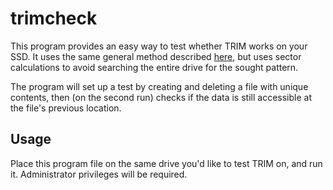 # trimcheck

This program provides an easy way to test whether TRIM works on your SSD.
It uses the same general method described [here][Anandtech],
but uses sector calculations to avoid searching the entire drive for the sought pattern.

The program will set up a test by creating and deleting a file with unique contents,
then (on the second run) checks if the data is still accessible at the file's previous location.

   [Anandtech]: http://www.anandtech.com/show/6477/trim-raid0-ssd-arrays-work-with-intel-6series-motherboards-too/2

## Usage

Place this program file on the same drive you'd like to test TRIM on, and run it.
Administrator privileges will be required.
